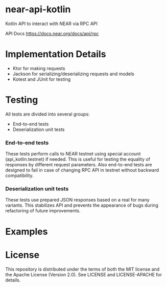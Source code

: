 # near-api-kotlin

Kotlin API to interact with NEAR via RPC API

API Docs https://docs.near.org/docs/api/rpc

# Implementation Details
* Ktor for making requests
* Jackson for serializing/deserializing requests and models
* Kotest and JUnit for testing

# Testing
All tests are divided into several groups:
* End-to-end tests
* Deserialization unit tests

### End-to-end tests
These tests perform calls to NEAR testnet using special account (api_kotlin.testnet) if needed.
This is useful for testing the equality of responses by different request parameters.
Also end-to-end tests are designed to fail in case of changing RPC API in testnet without backward compatibility.

### Deserialization unit tests
These tests use prepared JSON responses based on a real for many variants.
This stabilizes API and prevents the appearance of bugs during refactoring of future improvements.

# Examples

# License
This repository is distributed under the terms of both the MIT license and the Apache License (Version 2.0). See LICENSE and LICENSE-APACHE for details.
